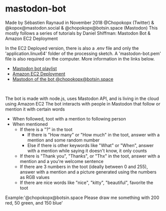 # mastodon-bot
<p>Made by Sébastien Raynaud in November 2018 @Chopokopx (Twitter) & @kopox@mastodon.social & @chopokopx@botsin.space (Mastodon)
This mostly follows a series of tutorials by Daniel Shiffman: Mastodon Bot & Amazon EC2 Deployment</p>

<p>In the EC2 Deployed version, there is also a .env file and only the 'application.linux64' folder of the processing sketch. A 'mastodon-bot.pem' file is also required on the computer. More information in the links below.</p>

- <a href="https://www.youtube.com/watch?v=sKSxBd56H70&list=PLRqwX-V7Uu6byiVX7_Z1rclitVhMBmNFQ&index=1">Mastodon bot playlist</a>
- <a href="https://www.youtube.com/watch?v=26bajyD4fLg">Amazon EC2 Deployment</a>
- <a href="https://botsin.space/@chopokopx">Mastodon of the bot @chopokopx@botsin.space</a>

<br>

The bot is made with node.js, uses Mastodon API, and is living in the cloud using Amazon EC2
The bot interacts with people in Mastodon that follow or mention it with certain words
- When followed, toot with a mention to following person
- When mentioned
  - If there is a "?" in the toot
    - If there is "How many" or "How much" in the toot, answer with a mention and some random number
    - Else if there is other keywords like "What" or "When", answer with a mention while saying it doesn't know, it only counts
  - If there is "Thank you", "Thanks", or "Thx" in the toot, answer with a mention and a you're welcome sentence
  - If there are 3 numbers in the toot (ideally between 0 and 255), answer with a mention and a picture generated using the numbers as RGB values
  - If there are nice words like "nice", "kitty", "beautiful", favorite the toot
  
<p>Example:'@chopokopx@botsin.space Please draw me something with 200 red, 50 green, and 150 blue'</p>
